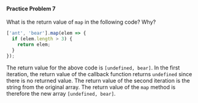 #### Practice Problem 7

What is the return value of `map` in the following code? Why?

```js
['ant', 'bear'].map(elem => {
  if (elem.length > 3) {
    return elem;
  }
});
```

The return value for the above code is `[undefined, bear]`.  In the first iteration, the return value of the callback function returns `undefined` since there is no returned value.  The return value of the second iteration is the string from the original array.  The return value of the `map` method is therefore the new array `[undefined, bear]`.

